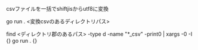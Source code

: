 
csvファイルを一括でshiftjisからutf8に変換

go run . <変換csvのあるディレクトリパス>

find <ディレクトリ郡のあるパス> -type d -name "*_csv" -print0 | xargs -0 -I {} go run . {}